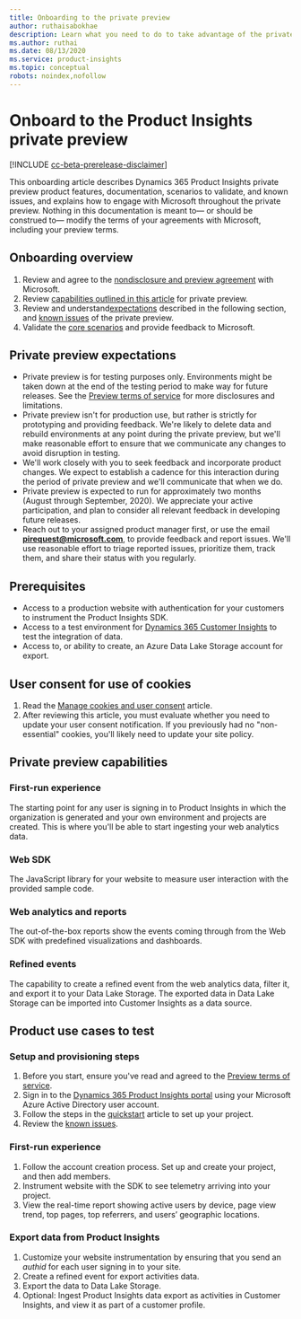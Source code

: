 ```yaml
---
title: Onboarding to the private preview
author: ruthaisabokhae
description: Learn what you need to do to take advantage of the private preview capabilities of Dynamics 365 Product Insights
ms.author: ruthai
ms.date: 08/13/2020
ms.service: product-insights
ms.topic: conceptual
robots: noindex,nofollow
---
```


# Onboard to the Product Insights private preview

[!INCLUDE [cc-beta-prerelease-disclaimer]( ../includes/cc-beta-prerelease-disclaimer.md)]

This onboarding article describes Dynamics 365 Product Insights private preview product features, documentation, scenarios to validate, and known issues, and explains how to engage with Microsoft throughout the private preview. Nothing in this documentation is meant to&mdash; or should be construed to&mdash; modify the terms of your agreements with Microsoft, including your preview terms.

## Onboarding overview

1.	Review and agree to the [nondisclosure and preview agreement](preview-terms-of-service.md) with Microsoft.  
2.	Review [capabilities outlined in this article](#private-preview-capabilities) for private preview.  
3.	Review and understand[expectations](#private-preview-expectations) described in the following section, and [known issues](known-issues.md) of the private preview.  
4.	Validate the [core scenarios](#product-use-cases-to-test) and provide feedback to Microsoft.

## Private preview expectations

*	Private preview is for testing purposes only. Environments might be taken down at the end of the testing period to make way for future releases. See the [Preview terms of service](../preview/preview-terms-of-service.md) for more disclosures and limitations.  
*	Private preview isn't for production use, but rather is strictly for prototyping and providing feedback. We're likely to delete data and rebuild environments at any point during the private preview, but we'll make reasonable effort to ensure that we communicate any changes to avoid disruption in testing.   
*	We'll work closely with you to seek feedback and incorporate product changes. We expect to establish a cadence for this interaction during the period of private preview and we'll communicate that when we do.  
*	Private preview is expected to run for approximately two months (August through September, 2020). We appreciate your active participation, and plan to consider all relevant feedback  in developing future releases.  
*	Reach out to your assigned product manager first, or use the email **[pirequest@microsoft.com](mailto:pirequest@microsoft.com)**, to provide feedback and report issues. We'll use reasonable effort to triage reported issues, prioritize them, track them, and share their status with you regularly.  
	
## Prerequisites

*	Access to a production website with authentication for your customers to instrument the Product Insights SDK.
*	Access to a test environment for [Dynamics 365 Customer Insights](https://dynamics.microsoft.com/ai/customer-insights/) to test the integration of data.
*	Access to, or ability to create, an Azure Data Lake Storage account for export.

## User consent for use of cookies

1.	Read the [Manage cookies and user consent](user-consent-storage.md) article.
2.	After reviewing this article, you must evaluate whether you need to update your user consent notification. If you previously had no "non-essential" cookies, you'll likely need to update your site policy.

## Private preview capabilities

### First-run experience

The starting point for any user is signing in to Product Insights in which the organization is generated and your own environment and projects are created. This is where you'll be able to start ingesting your web analytics data.

### Web SDK

The JavaScript library for your website to measure user interaction with the provided sample code.

### Web analytics and reports

The out-of-the-box reports show the events coming through from the Web SDK with predefined visualizations and dashboards.

### Refined events

The capability to create a refined event from the web analytics data, filter it, and export it to your Data Lake Storage. The exported data in Data Lake Storage can be imported into Customer Insights as a data source.

## Product use cases to test

### Setup and provisioning steps

1.	Before you start, ensure you've read and agreed to the [Preview terms of service](preview-terms-of-service.md).
2.	Sign in to the [Dynamics 365 Product Insights portal](https://pi.dynamics.com) using your Microsoft Azure Active Directory user account.
3.	Follow the steps in the [quickstart](quickstart-product-insights.md) article to set up your project.
4.	Review the [known issues](known-issues.md).

### First-run experience

1.	 Follow the account creation process. Set up and create your project, and then add members.
2.	 Instrument website with the SDK to see telemetry arriving into your project.
3.	 View the real-time report showing active users by device, page view trend, top pages, top referrers, and users’ geographic locations.


### Export data from Product Insights

  1.	Customize your website instrumentation by ensuring that you send an *authid* for each user signing in to your site.
  2.	Create a refined event for export activities data.
  3.	Export the data to Data Lake Storage.
  4.	Optional: Ingest Product Insights data export as activities in Customer Insights, and view it as part of a customer profile.
  
